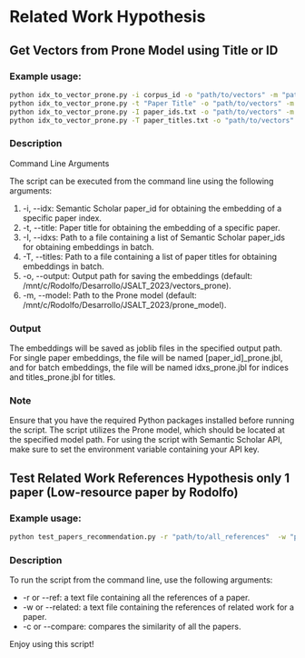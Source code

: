 # Related Work Hypothesis 
 
 
## Get Vectors from Prone Model using Title or ID

### Example usage:

```sh
python idx_to_vector_prone.py -i corpus_id -o "path/to/vectors" -m "path/to/prone"
python idx_to_vector_prone.py -t "Paper Title" -o "path/to/vectors" -m "path/to/prone"
python idx_to_vector_prone.py -I paper_ids.txt -o "path/to/vectors" -m "path/to/prone"
python idx_to_vector_prone.py -T paper_titles.txt -o "path/to/vectors" -m "path/to/prone"
```

### Description 
 

Command Line Arguments

The script can be executed from the command line using the following arguments:

1. -i, --idx: Semantic Scholar paper_id for obtaining the embedding of a specific paper index.
2. -t, --title: Paper title for obtaining the embedding of a specific paper.
3. -I, --idxs: Path to a file containing a list of Semantic Scholar paper_ids for obtaining embeddings in batch.
4. -T, --titles: Path to a file containing a list of paper titles for obtaining embeddings in batch.
5. -o, --output: Output path for saving the embeddings (default: /mnt/c/Rodolfo/Desarrollo/JSALT_2023/vectors_prone).
6. -m, --model: Path to the Prone model (default: /mnt/c/Rodolfo/Desarrollo/JSALT_2023/prone_model).



### Output

The embeddings will be saved as joblib files in the specified output path. For single paper embeddings, the file will be named [paper_id]_prone.jbl, and for batch embeddings, the file will be named idxs_prone.jbl for indices and titles_prone.jbl for titles.

### Note

Ensure that you have the required Python packages installed before running the script.
The script utilizes the Prone model, which should be located at the specified model path.
For using the script with Semantic Scholar API, make sure to set the environment variable containing your API key.



## Test Related Work References Hypothesis only 1 paper (Low-resource paper by Rodolfo)

### Example usage:

```sh
python test_papers_recommendation.py -r "path/to/all_references"  -w "path/to/related_work_references" -c "path/to/paper_to_compare"
```
 
### Description 
 
To run the script from the command line, use the following arguments: 

- -r or --ref: a text file containing all the references of a paper. 
- -w or --related: a text file containing the references of related work for a paper. 
- -c or --compare: compares the similarity of all the papers.


Enjoy using this script!